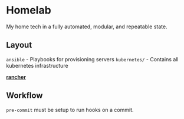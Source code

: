 # Homelab

My home tech in a fully automated, modular, and repeatable state.

## Layout

`ansible` - Playbooks for provisioning servers
`kubernetes/` - Contains all kubernetes infrastructure

[**rancher**](https://rancher.com/docs/rancher/v2.5/en/installation/install-rancher-on-k8s/#4-install-cert-manager)


## Workflow

`pre-commit` must be setup to run hooks on a commit.